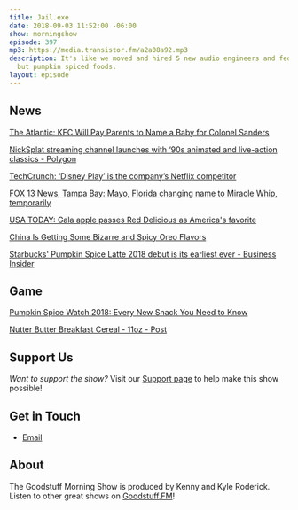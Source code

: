 ```yaml
---
title: Jail.exe
date: 2018-09-03 11:52:00 -06:00
show: morningshow
episode: 397
mp3: https://media.transistor.fm/a2a08a92.mp3
description: It's like we moved and hired 5 new audio engineers and fed them nothing
  but pumpkin spiced foods.
layout: episode
---
```


## News

[The Atlantic: KFC Will Pay Parents to Name a Baby for Colonel Sanders](https://www.theatlantic.com/family/archive/2018/08/kfc-baby-name-harland/568915/)

[NickSplat streaming channel launches with ‘90s animated and live-action classics - Polygon](https://www.polygon.com/2018/8/28/17789350/nicksplat-streaming-subscription-rockos-modern-life-all-that-doug-catdog-wild-thornerrys-vrv)

[TechCrunch: ‘Disney Play’ is the company’s Netflix competitor](https://techcrunch.com/2018/08/27/disney-play-is-the-companys-netflix-competitor/)

[FOX 13 News, Tampa Bay: Mayo, Florida changing name to Miracle Whip, temporarily](http://www.fox13news.com/news/florida-news/mayo-florida-changing-name-to-miracle-whip-temporarily)

[USA TODAY: Gala apple passes Red Delicious as America's favorite](https://www.usatoday.com/story/money/2018/08/26/red-delicious-apples-gala/1103768002/)

[China Is Getting Some Bizarre and Spicy Oreo Flavors](https://nerdist.com/oreo-china-bizarre-flavors-wasabi-hot-wing/)

[Starbucks' Pumpkin Spice Latte 2018 debut is its earliest ever - Business Insider](https://www.businessinsider.com/starbucks-pumpkin-spice-latte-2018-debut-earliest-ever-2018-8)

## Game

[Pumpkin Spice Watch 2018: Every New Snack You Need to Know](https://www.foodandwine.com/news/pumpkin-spice-foods-2018)

[Nutter Butter Breakfast Cereal - 11oz - Post](https://www.target.com/p/nutter-butter-breakfast-cereal-11oz-post/-/A-53485328)

## Support Us
*Want to support the show?* Visit our [Support page](https://goodstuff.fm/support) to help make this show possible!

## Get in Touch
- [Email](mailto:kyle@goodstuff.fm)

## About
The Goodstuff Morning Show is produced by Kenny and Kyle Roderick. Listen to other great shows on [Goodstuff.FM](http://goodstuff.fm/shows)!